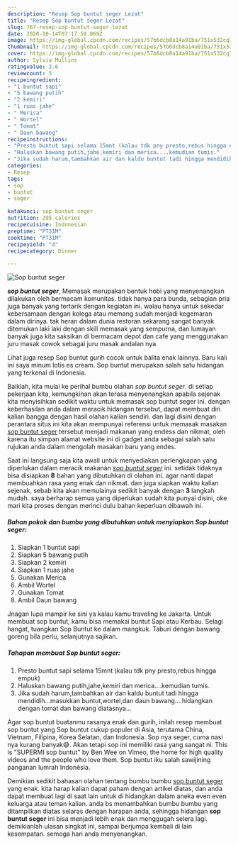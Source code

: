 ```yaml
---
description: "Resep Sop buntut seger Lezat"
title: "Resep Sop buntut seger Lezat"
slug: 767-resep-sop-buntut-seger-lezat
date: 2020-10-14T07:17:59.069Z
image: https://img-global.cpcdn.com/recipes/57b6dcb8a14a91ba/751x532cq70/sop-buntut-seger-foto-resep-utama.jpg
thumbnail: https://img-global.cpcdn.com/recipes/57b6dcb8a14a91ba/751x532cq70/sop-buntut-seger-foto-resep-utama.jpg
cover: https://img-global.cpcdn.com/recipes/57b6dcb8a14a91ba/751x532cq70/sop-buntut-seger-foto-resep-utama.jpg
author: Sylvia Mullins
ratingvalue: 3.6
reviewcount: 5
recipeingredient:
- "1 buntut sapi"
- "5 bawang putih"
- "2 kemiri"
- "1 ruas jahe"
- " Merica"
- " Wortel"
- " Tomat"
- " Daun bawang"
recipeinstructions:
- "Presto buntut sapi selama 15mnt (kalau tdk pny presto,rebus hingga empuk)"
- "Haluskan bawang putih,jahe,kemiri dan merica....kemudian tumis."
- "Jika sudah harum,tambahkan air dan kaldu buntut tadi hingga mendidih...masukkan buntut,wortel,dan daun bawang....hidangkan dengan tomat dan bawang diatasnya..."
categories:
- Resep
tags:
- sop
- buntut
- seger

katakunci: sop buntut seger 
nutrition: 295 calories
recipecuisine: Indonesian
preptime: "PT31M"
cooktime: "PT31M"
recipeyield: "4"
recipecategory: Dinner

---
```



![Sop buntut seger](https://img-global.cpcdn.com/recipes/57b6dcb8a14a91ba/751x532cq70/sop-buntut-seger-foto-resep-utama.jpg)

<b><i>sop buntut seger</i></b>, Memasak merupakan bentuk hobi yang menyenangkan dilakukan oleh bermacam komunitas. tidak hanya para bunda, sebagian pria juga banyak yang tertarik dengan kegiatan ini. walau hanya untuk sekedar kebersamaan dengan kolega atau memang sudah menjadi kegemaran dalam dirinya. tak heran dalam dunia restoran sekarang sangat banyak ditemukan laki laki dengan skill memasak yang sempurna, dan lumayan banyak juga kita saksikan di bermacam depot dan cafe yang menggunakan juru masak cowok sebagai juru masak andalan nya.

Lihat juga resep Sop buntut gurih cocok untuk balita enak lainnya. Baru kali ini saya minum lotis es cream. Sop buntut merupakan salah satu hidangan yang terkenal di Indonesia.

Baiklah, kita mulai ke perihal bumbu olahan <i>sop buntut seger</i>. di setiap pekerjaan kita, kemungkinan akan terasa menyenangkan apabila sejenak kita menyisihkan sedikit waktu untuk memasak sop buntut seger ini. dengan keberhasilan anda dalam meracik hidangan tersebut, dapat membuat diri kalian bangga dengan hasil olahan kalian sendiri. dan lagi disini dengan perantara situs ini kita akan mempunyai referensi untuk memasak masakan <u>sop buntut seger</u> tersebut menjadi makanan yang endess dan nikmat, oleh karena itu simpan alamat website ini di gadget anda sebagai salah satu rujukan anda dalam mengolah masakan baru yang endes.


Saat ini langsung saja kita awali untuk menyediakan perlengkapan yang diperlukan dalam meracik makanan <u><i>sop buntut seger</i></u> ini. setidak tidaknya bisa disiapkan <b>8</b> bahan yang dibutuhkan di olahan ini. agar nanti dapat membuahkan rasa yang enak dan nikmat. dan juga siapkan waktu kalian sejenak, sebab kita akan memulainya sedikit banyak dengan <b>3</b> langkah mudah. saya berharap semua yang diperlukan sudah kita punyai disini, oke mari kita proses dengan merinci dulu bahan keperluan dibawah ini.

<!--inarticleads1-->

##### Bahan pokok dan bumbu yang dibutuhkan untuk menyiapkan Sop buntut seger:

1. Siapkan 1 buntut sapi
1. Siapkan 5 bawang putih
1. Siapkan 2 kemiri
1. Siapkan 1 ruas jahe
1. Gunakan  Merica
1. Ambil  Wortel
1. Gunakan  Tomat
1. Ambil  Daun bawang


Jnagan lupa mampir ke sini ya kalau kamu traveling ke Jakarta. Untuk membuat sop buntut, kamu bisa memakai buntut Sapi atau Kerbau. Selagi hangat, tuangkan Sop Buntut ke dalam mangkuk. Taburi dengan bawang goreng bila perlu, selanjutnya sajikan. 

<!--inarticleads2-->

##### Tahapan membuat Sop buntut seger:

1. Presto buntut sapi selama 15mnt (kalau tdk pny presto,rebus hingga empuk)
1. Haluskan bawang putih,jahe,kemiri dan merica....kemudian tumis.
1. Jika sudah harum,tambahkan air dan kaldu buntut tadi hingga mendidih...masukkan buntut,wortel,dan daun bawang....hidangkan dengan tomat dan bawang diatasnya...


Agar sop buntut buatanmu rasanya enak dan gurih, inilah resep membuat sop buntut yang Sop buntut cukup populer di Asia, terutama China, Vietnam, Filipina, Korea Selatan, dan Indonesia. Sop nya seger, cuma nasi nya kurang banyak😅. Akan tetapi sop ini memiliki rasa yang sangat ni. This is &#34;SUPERMI sop buntut&#34; by Ben Wee on Vimeo, the home for high quality videos and the people who love them. Sop buntut iku salah sawijining panganan lumrah Indonésia. 

Demikian sedikit bahasan olahan tentang bumbu bumbu <u>sop buntut seger</u> yang enak. kita harap kalian dapat paham dengan artikel diatas, dan anda dapat membuat lagi di saat lain untuk di hidangkan dalam aneka even even keluarga atau teman kalian. anda bs menambahkan bumbu bumbu yang ditampilkan diatas selaras dengan harapan anda, sehingga hidangan <b>sop buntut seger</b> ini bisa menjadi lebih enak dan menggugah selera lagi. demikianlah ulasan singkat ini, sampai berjumpa kembali di lain kesempatan. semoga hari anda menyenangkan.
